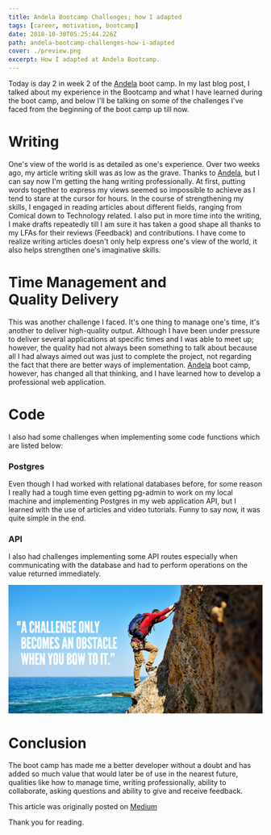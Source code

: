 ```yaml
---
title: Andela Bootcamp Challenges; how I adapted
tags: [career, motivation, bootcamp]
date: 2018-10-30T05:25:44.226Z
path: andela-bootcamp-challenges-how-i-adapted
cover: ./preview.png
excerpt: How I adapted at Andela Bootcamp.
---
```


Today is day 2 in week 2 of the [Andela](https://andela.com/) boot camp. In my last blog post, I talked about my experience in the Bootcamp and what I have learned during the boot camp, and below I'll be talking on some of the challenges I've faced from the beginning of the boot camp up till now.

# Writing
One's view of the world is as detailed as one's experience. Over two weeks ago, my article writing skill was as low as the grave. Thanks to [Andela](https://andela.com/), but I can say now I'm getting the hang writing professionally. At first, putting words together to express my views seemed so impossible to achieve as I tend to stare at the cursor for hours. In the course of strengthening my skills, I engaged in reading articles about different fields, ranging from Comical down to Technology related. I also put in more time into the writing, I make drafts repeatedly till I am sure it has taken a good shape all thanks to my LFAs for their reviews (Feedback) and contributions. I have come to realize writing articles doesn't only help express one's view of the world, it also helps strengthen one's imaginative skills.

# Time Management and Quality Delivery
This was another challenge I faced. It's one thing to manage one's time, it's another to deliver high-quality output. Although I have been under pressure to deliver several applications at specific times and I was able to meet up; however, the quality had not always been something to talk about because all I had always aimed out was just to complete the project, not regarding the fact that there are better ways of implementation. [Andela](https://andela.com/) boot camp, however, has changed all that thinking, and I have learned how to develop a professional web application.

# Code
I also had some challenges when implementing some code functions which are listed below:

### Postgres
 Even though I had worked with relational databases before, for some reason I really had a tough time even getting pg-admin to work on my local machine and implementing Postgres in my web application API, but I learned with the use of articles and video tutorials. Funny to say now, it was quite simple in the end.

### API
 I also had challenges implementing some API routes especially when communicating with the database and had to perform operations on the value returned immediately.

![](./challenge.png)

# Conclusion
The boot camp has made me a better developer without a doubt and has added so much value that would later be of use in the nearest future, qualities like how to manage time, writing professionally, ability to collaborate, asking questions and ability to give and receive feedback.

This article was originally posted on [Medium](https://medium.com/@easybuoy/andela-bootcamp-challenges-how-i-adapted-2e44255210bf)

Thank you for reading.
